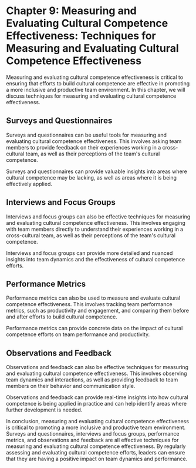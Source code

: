 Chapter 9: Measuring and Evaluating Cultural Competence Effectiveness: Techniques for Measuring and Evaluating Cultural Competence Effectiveness
================================================================================================================================================

Measuring and evaluating cultural competence effectiveness is critical to ensuring that efforts to build cultural competence are effective in promoting a more inclusive and productive team environment. In this chapter, we will discuss techniques for measuring and evaluating cultural competence effectiveness.

Surveys and Questionnaires
--------------------------

Surveys and questionnaires can be useful tools for measuring and evaluating cultural competence effectiveness. This involves asking team members to provide feedback on their experiences working in a cross-cultural team, as well as their perceptions of the team's cultural competence.

Surveys and questionnaires can provide valuable insights into areas where cultural competence may be lacking, as well as areas where it is being effectively applied.

Interviews and Focus Groups
---------------------------

Interviews and focus groups can also be effective techniques for measuring and evaluating cultural competence effectiveness. This involves engaging with team members directly to understand their experiences working in a cross-cultural team, as well as their perceptions of the team's cultural competence.

Interviews and focus groups can provide more detailed and nuanced insights into team dynamics and the effectiveness of cultural competence efforts.

Performance Metrics
-------------------

Performance metrics can also be used to measure and evaluate cultural competence effectiveness. This involves tracking team performance metrics, such as productivity and engagement, and comparing them before and after efforts to build cultural competence.

Performance metrics can provide concrete data on the impact of cultural competence efforts on team performance and productivity.

Observations and Feedback
-------------------------

Observations and feedback can also be effective techniques for measuring and evaluating cultural competence effectiveness. This involves observing team dynamics and interactions, as well as providing feedback to team members on their behavior and communication style.

Observations and feedback can provide real-time insights into how cultural competence is being applied in practice and can help identify areas where further development is needed.

In conclusion, measuring and evaluating cultural competence effectiveness is critical to promoting a more inclusive and productive team environment. Surveys and questionnaires, interviews and focus groups, performance metrics, and observations and feedback are all effective techniques for measuring and evaluating cultural competence effectiveness. By regularly assessing and evaluating cultural competence efforts, leaders can ensure that they are having a positive impact on team dynamics and performance.
